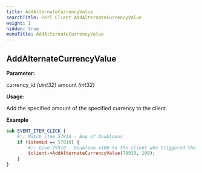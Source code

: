 ```yaml
---
title: AddAlternateCurrencyValue
searchTitle: Perl Client AddAlternateCurrencyValue
weight: 1
hidden: true
menuTitle: AddAlternateCurrencyValue
---
```

## AddAlternateCurrencyValue

**Parameter:**

currency\_id _\(uint32\)_ amount _\(int32\)_

**Usage:**

Add the specified amount of the specified currency to the client.

**Example**

```perl
sub EVENT_ITEM_CLICK {
    #:: Match item 57810 - Bag of Doubloons
    if ($itemid == 57810) {
        #:: Give 79910 - Doubloon x100 to the client who triggered the event
        $client->AddAlternateCurrencyValue(79910, 100);
    }
}
```
